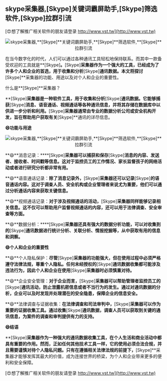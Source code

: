 ## **skype采集器,**[Skype]**关键词霸屏助手,**[Skype]**筛选软件,**[Skype]**拉群引流**

[😍想了解推广相关软件的朋友请登录 http://www.vst.tw](http://www.vst.tw)

 <center><img src="https://vst.tw/MP4/tuiguang/png/4.png" alt="skype采集器,**[Skype]**关键词霸屏助手,**[Skype]**筛选软件,**[Skype]**拉群引流"></center>

在当今数字化的时代，人们可以通过各种通讯工具轻松地保持联系。而其中一款备受欢迎的工具就是**[Skype]**。**[Skype]**采集器作为一个强大的工具，已经成为了许多个人和企业的首选，用于收集和分析**[Skype]**通讯数据。本文将探讨**[Skype]**采集器的功能、用途以及对个人和企业的重要性。

什么是**[Skype]**采集器？

**[Skype]**采集器是一种软件工具，用于收集和分析**[Skype]**通讯数据。它能够捕获**[Skype]**消息、语音通话、视频通话等各种通讯信息，并将其存储在数据库中以供进一步分析和利用。**[Skype]**采集器通常由专业的数据分析公司或安全机构开发，旨在帮助用户获取有关**[Skype]**通讯的详尽信息。

**😄功能与用途**

 <center><img src="https://vst.tw/MP4/tuiguang/png/5.png" alt="skype采集器,**[Skype]**关键词霸屏助手,**[Skype]**筛选软件,**[Skype]**拉群引流"></center>

**😄**消息记录：****[Skype]**采集器可以捕获和保存**[Skype]**消息的内容、发送者、接收者、时间戳等信息。这对于监控员工的工作情况、家长监督孩子的网络活动或者进行研究分析都非常有用。**

**😄**语音通话记录：**除了消息记录外，**[Skype]**采集器还可以记录**[Skype]**的语音通话内容。这对于调查人员、安全机构或企业管理者来说尤为重要，他们可以通过分析通话内容来获取关键信息。**

**😄**视频通话记录：**对于涉及视频通话的活动，**[Skype]**采集器同样能够记录相关信息。这不仅可以帮助用户监督视频通话的内容，还可以用于法律调查、安全审查等方面。**

**😄**数据分析：****[Skype]**采集器还具有强大的数据分析功能，可以对收集到的**[Skype]**通讯数据进行统计分析、关联分析、情报挖掘等，从中获取有用的信息和洞察。**

**😄个人和企业的重要性**

**😄**个人隐私保护：**尽管**[Skype]**采集器的功能强大，但在使用过程中必须严格遵守法律法规，尊重个人隐私。任何未经授权的**[Skype]**通讯数据收集都可能涉及违法行为，因此个人和企业在使用**[Skype]**采集器时必须慎重对待。**

**😄**企业安全管理：**对于企业而言，**[Skype]**采集器可以帮助管理者监控员工的**[Skype]**通讯活动，防止泄露机密信息或者不当行为的发生。通过对通讯数据的分析，企业可以及时发现并处理潜在的安全隐患，保障企业的信息安全。**

**😄**法律调查与证据收集：**在法律调查和司法审判中，**[Skype]**采集器可以作为重要的证据收集工具。通过收集**[Skype]**通讯数据，调查人员可以获取到关键的通讯信息，为案件的调查和审判提供有力的支持。**

**😄结语**

**[Skype]**采集器作为一种强大的通讯数据收集工具，在个人生活和商业活动中都具有重要的作用。然而，正如任何其他技术工具一样，它的使用必须合法合规，并且需要谨慎对待个人隐私问题。只有在遵循相关法律法规的前提下，**[Skype]**采集器才能够发挥其最大的价值，成为连接世界的桥梁，为个人和企业带来更多的便利和安全保障。

[😍想了解推广相关软件的朋友请登录 http://www.vst.tw](http://www.vst.tw)



